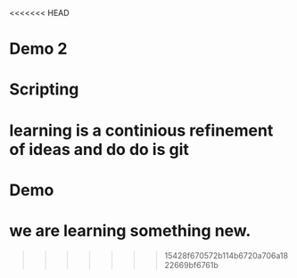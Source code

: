 <<<<<<< HEAD
# Demo 2
 

# Scripting
learning is a continious refinement of ideas and do do is git
=======
# Demo 
# we are learning something new. 



>>>>>>> 15428f670572b114b6720a706a1822669bf6761b
